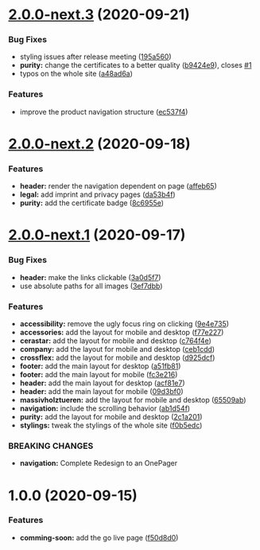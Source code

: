 # [2.0.0-next.3](https://github.com/100herz/hdm/compare/v2.0.0-next.2...v2.0.0-next.3) (2020-09-21)


### Bug Fixes

* styling issues after release meeting ([195a560](https://github.com/100herz/hdm/commit/195a56034a747051c66f28a07eee4dd08f26f954))
* **purity:** change the certificates to a better quality ([b9424e9](https://github.com/100herz/hdm/commit/b9424e9bbb03496aa9955c74787a27892964ac66)), closes [#1](https://github.com/100herz/hdm/issues/1)
* typos on the whole site ([a48ad6a](https://github.com/100herz/hdm/commit/a48ad6a29438e53ba2ca2a4feb2af20929d8c0b7))


### Features

* improve the product navigation structure ([ec537f4](https://github.com/100herz/hdm/commit/ec537f40159e6c4da9f39bbacf8376282ef189a6))

# [2.0.0-next.2](https://github.com/100herz/hdm/compare/v2.0.0-next.1...v2.0.0-next.2) (2020-09-18)


### Features

* **header:** render the navigation dependent on page ([affeb65](https://github.com/100herz/hdm/commit/affeb65088b2b6ec8291d4ca2c3a019037758b83))
* **legal:** add imprint and privacy pages ([da53b4f](https://github.com/100herz/hdm/commit/da53b4f97b099de0f209d012e26152979c049c97))
* **purity:** add the certificate badge ([8c6955e](https://github.com/100herz/hdm/commit/8c6955ebeb228c40080c5c3328e8656668be70e9))

# [2.0.0-next.1](https://github.com/100herz/hdm/compare/v1.0.0...v2.0.0-next.1) (2020-09-17)


### Bug Fixes

* **header:** make the links clickable ([3a0d5f7](https://github.com/100herz/hdm/commit/3a0d5f78202f1a72c40cccd8d38cb25608d44ae3))
* use absolute paths for all images ([3ef7dbb](https://github.com/100herz/hdm/commit/3ef7dbbf53bbb192cb01079e58e4ac9e6258e34b))


### Features

* **accessibility:** remove the ugly focus ring on clicking ([9e4e735](https://github.com/100herz/hdm/commit/9e4e73540576c5ba56b4a7e0a2dc8507a4558544))
* **accessories:** add the layout for mobile and desktop ([f77e227](https://github.com/100herz/hdm/commit/f77e227a9ee32ee08b4f43d3df6c610c62eec052))
* **cerastar:** add the layout for mobile and desktop ([c764f4e](https://github.com/100herz/hdm/commit/c764f4ec95fb77146e1bba5b65efcc83123605b5))
* **company:** add the layout for mobile and desktop ([ceb1cdd](https://github.com/100herz/hdm/commit/ceb1cddf0d902296fccdf228a8c9dbd7daa03bfb))
* **crossflex:** add the layout for mobile and desktop ([d925dcf](https://github.com/100herz/hdm/commit/d925dcf7bc5855a851872d8f4419479cc843c43f))
* **footer:** add the main layout for desktop ([a51fb81](https://github.com/100herz/hdm/commit/a51fb817029a964c507cd39e1c98a89d2c2fe631))
* **footer:** add the main layout for mobile ([fc3e216](https://github.com/100herz/hdm/commit/fc3e216b70ea7fd914718132eefa61c0bc4039bd))
* **header:** add the main layout for desktop ([acf81e7](https://github.com/100herz/hdm/commit/acf81e7f7cb7339a1eaf18d90077072ee06d0fcd))
* **header:** add the main layout for mobile ([09d3bf0](https://github.com/100herz/hdm/commit/09d3bf08f58d2f5eae32c5bd0202c73868cbb6d2))
* **massivholztueren:** add the layout for mobile and desktop ([65509ab](https://github.com/100herz/hdm/commit/65509abbb195c6883937976227c4bb449183cf5d))
* **navigation:** include the scrolling behavior ([ab1d54f](https://github.com/100herz/hdm/commit/ab1d54f3117de3edfbed9b281cb9b8170080ea24))
* **purity:** add the layout for mobile and desktop ([2c1a201](https://github.com/100herz/hdm/commit/2c1a2017b7e58997eb676b5de4ad6b0bf2cb59c7))
* **stylings:** tweak the stylings of the whole site ([f0b5edc](https://github.com/100herz/hdm/commit/f0b5edc4193742a8b2364cefaa9f660059cecd71))


### BREAKING CHANGES

* **navigation:** Complete Redesign to an OnePager

# 1.0.0 (2020-09-15)


### Features

* **comming-soon:** add the go live page ([f50d8d0](https://github.com/100herz/hdm/commit/f50d8d0b3ef74ac2414f3b7449bd3299be824320))
